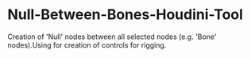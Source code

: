 # Null-Between-Bones-Houdini-Tool
Creation of 'Null' nodes between all selected nodes (e.g. 'Bone' nodes).Using for creation of controls for rigging.
